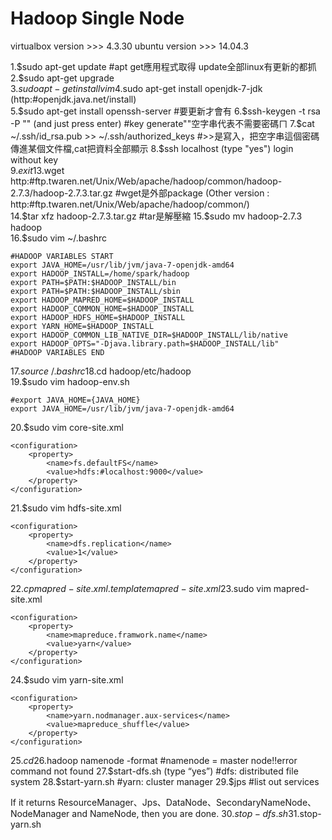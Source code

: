 # Hadoop Single Node

virtualbox version  >>>  4.3.30   ubuntu version  >>>  14.04.3
  
1.$sudo apt-get update  #apt get應用程式取得 update全部linux有更新的都抓
2.$sudo apt-get upgrade  
3.$sudo apt-get install vim  
4.$sudo apt-get install openjdk-7-jdk (http:#openjdk.java.net/install)  
5.$sudo apt-get install openssh-server  #要更新才會有
6.$ssh-keygen -t rsa -P "" (and just press enter)  #key generate""空字串代表不需要密碼ㄇ
7.$cat ~/.ssh/id_rsa.pub >> ~/.ssh/authorized_keys  #>>是寫入，把空字串這個密碼傳進某個文件檔,cat把資料全部顯示
8.$ssh localhost (type "yes")  login without key  
9.$exit  
13.$wget http:#ftp.twaren.net/Unix/Web/apache/hadoop/common/hadoop-2.7.3/hadoop-2.7.3.tar.gz   #wget是外部package
   (Other version : http:#ftp.twaren.net/Unix/Web/apache/hadoop/common/)  
14.$tar xfz hadoop-2.7.3.tar.gz  #tar是解壓縮
15.$sudo mv hadoop-2.7.3 hadoop  
16.$sudo vim ~/.bashrc  
```
#HADOOP VARIABLES START
export JAVA_HOME=/usr/lib/jvm/java-7-openjdk-amd64
export HADOOP_INSTALL=/home/spark/hadoop 
export PATH=$PATH:$HADOOP_INSTALL/bin
export PATH=$PATH:$HADOOP_INSTALL/sbin
export HADOOP_MAPRED_HOME=$HADOOP_INSTALL
export HADOOP_COMMON_HOME=$HADOOP_INSTALL
export HADOOP_HDFS_HOME=$HADOOP_INSTALL
export YARN_HOME=$HADOOP_INSTALL
export HADOOP_COMMON_LIB_NATIVE_DIR=$HADOOP_INSTALL/lib/native
export HADOOP_OPTS="-Djava.library.path=$HADOOP_INSTALL/lib"
#HADOOP VARIABLES END
```  
17.$source ~/.bashrc  
18.$cd hadoop/etc/hadoop  
19.$sudo vim hadoop-env.sh  
```  
#export JAVA_HOME={JAVA_HOME}
export JAVA_HOME=/usr/lib/jvm/java-7-openjdk-amd64 
```  
20.$sudo vim core-site.xml  
```
<configuration>
    <property>
        <name>fs.defaultFS</name>
        <value>hdfs:#localhost:9000</value>
    </property>
</configuration>
```
21.$sudo vim hdfs-site.xml  
```
<configuration>
    <property>
        <name>dfs.replication</name>
        <value>1</value>
    </property>
</configuration>
```  
22.$cp mapred-site.xml.template mapred-site.xml  
23.$sudo vim mapred-site.xml  
```
<configuration>
    <property>
        <name>mapreduce.framwork.name</name>
        <value>yarn</value>
    </property>
</configuration>
```
24.$sudo vim yarn-site.xml  
```
<configuration>
    <property>
        <name>yarn.nodmanager.aux-services</name>
        <value>mapreduce_shuffle</value>
    </property>
</configuration>
```  
25.$cd
26.$hadoop namenode -format  #namenode = master node!!error command not found
27.$start-dfs.sh (type “yes”)  #dfs: distributed file system
28.$start-yarn.sh   #yarn: cluster manager
29.$jps  #list out services
 

If it returns ResourceManager、Jps、DataNode、SecondaryNameNode、NodeManager and NameNode, then you are done.
30.$stop-dfs.sh  
31.$stop-yarn.sh 
